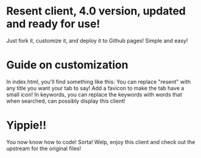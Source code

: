 # Resent client, 4.0 version, updated and ready for use!
Just fork it, customize it, and deploy it to Github pages! Simple and easy!
# Guide on customization
In index.html, you'll find something like this: <title>resent</title>
You can replace "resent" with any title you want your tab to say!
Add a favicon to make the tab have a small icon!
In keywords, you can replace the keywords with words that when searched, can possibly display this client!
# Yippie!!
You now know how to code! Sorta! Welp, enjoy this client and check out the upstream for the original files!
